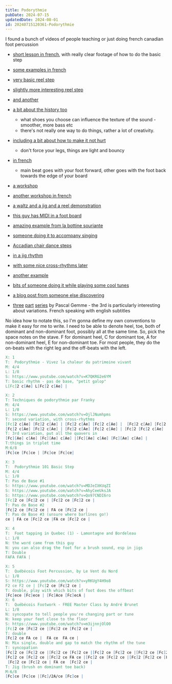 ```yaml
---
title: Podorythmie
pubDate: 2024-07-15
updatedDate: 2024-08-01
id: 20240715120361-Podorythmie
---
```


I found a bunch of videos of people teaching or just doing french canadian foot percussion

- [short lesson in french](https://www.youtube.com/watch?v=K7QKRG2e6YM), with really clear footage of how to do the basic step
- [some examples in french](https://www.youtube.com/watch?v=OjlJNumhpms)
- [very basic reel step](https://www.youtube.com/watch?v=MDJeIXKUqZI)
- [slightly more interesting reel step](https://www.youtube.com/watch?v=AhyCeeUksJA)
- [and another](https://www.youtube.com/watch?v=Qo97CNDI6ro)
- [a bit about the history too](https://www.youtube.com/watch?v=CDXSgRR8aCw)
  - what shoes you choose can influence the texture of the sound - smoother, more bass etc
  - there's not really one way to do things, rather a lot of creativity.
- [including a bit about how to make it not hurt](https://www.youtube.com/watch?v=yRKUgY4H9o8)
  - don't force your legs, things are light and bouncy
- [in french](https://www.youtube.com/watch?v=UCq_yxwyAtc)
  - main beat goes with your foot forward, other goes with the foot back towards the edge of your board
- [a workshop](https://www.youtube.com/watch?v=m3ijnnjOlO0)
- [another workshop in french](https://www.youtube.com/watch?v=SC0E0eo3ZuI)

- [a waltz and a jig and a reel demonstration](https://www.youtube.com/watch?v=aD-JY8wl4Ys)
- [this guy has MIDI in a foot board](https://www.youtube.com/watch?v=sacAHemW7ag)
- [amazing example from la bottine souriante](https://www.youtube.com/watch?v=o_tUCxxWXH8)
- [someone doing it to accompany singing](https://www.youtube.com/watch?v=whQbiofXc8s)
- [Accadian chair dance steps](https://www.youtube.com/watch?v=x0KDtQmTIGM)
- [in a jig rhythm](https://www.youtube.com/watch?v=JtDgh2iO_eA)
- [with some nice cross-rhythms later](https://www.youtube.com/watch?v=bn0kO0lsHZo)
- [another example](https://www.youtube.com/watch?v=_rv8aPJMkXQ)
- [bits of someone doing it while playing some cool tunes](https://www.youtube.com/watch?v=w0Zpa9VR3-c)
- [a blog post from someone else discovering](https://leisureguy.ca/2022/04/30/rhythm-feet/)

- [three](https://www.youtube.com/watch?v=OkUQjx_AL98) [part](https://www.youtube.com/watch?v=beExkXwbSvg) [series](https://www.youtube.com/watch?v=NpaxOahxJ38) by Pascal Gemme - the 3rd is particularly interesting about variations. French speaking with english subtitles

No idea how to notate this, so I'm gonna define my own conventions to make it easy for me to write. I need to be able to denote heel, toe, both of dominant and non-dominant foot, possibly all at the same time. So, pick the space notes on the stave.
F for dominant heel, C for dominant toe, A for non-dominant heel, E for non-dominant toe. For most people, they do the on-beats with the right leg and the off-beats with the left.

```abc
X: 1
T:  Podorythmie - Vivez la chaleur du patrimoine vivant
M: 4/4
L: 1/8
S: https://www.youtube.com/watch?v=K7QKRG2e6YM
T: basic rhythm - pas de base, "petit galop"
L[Fc]2 c[Ae] L[Fc]2 c[Ae] |

X: 2
T: Techniques de podorythmie par Franky
M: 4/4
L: 1/8
S: https://www.youtube.com/watch?v=OjlJNumhpms
T: second variation, with cross-rhythms
[Fc]2 c[Ae] [Fc]2 c[Ae] | [Fc]2 c[Ae] [Fc]2 c[Ae] |  [Fc]2 c[Ae] [Fc]2 [Fc]2 | c[Ae] [Fc]2 [Fc]2 c[Ae] |
[Fc]2 c[Ae] [Fc]2 c[Ae] | [Fc]2 c[Ae] [Fc]2 c[Ae] | [Fc]2 [Fc]2 c[Ae] [Fc]2 | [Fc]2 c[Ae] [Fc]4||
T: 3rd variation, put all the quavers in
[Fc][Ae] c[Ae] [Fc][Ae] c[Ae] |[Fc][Ae] c[Ae] [Fc][Ae] c[Ae] |
T:things in triplet time
M:6/8
[Fc]ce [Fc]ce | [Fc]ce [Fc]ce|

X: 3
T:  Podorythmie 101 Basic Step
M: 4/4
L: 1/8
T: Pas de Base #1
S: https://www.youtube.com/watch?v=MDJeIXKUqZI
S: https://www.youtube.com/watch?v=AhyCeeUksJA
S: https://www.youtube.com/watch?v=Qo97CNDI6ro
[Fc]2 ce [Fc]2 ce | [Fc]2 ce [Fc]2 ce |
T: Pas de Base #2
[Fc]2 ce [Fc]2 ce | FA ce [Fc]2 ce |
T: Pas de Base #3 (unsure where barlines go!)
ce | FA ce [Fc]2 ce |FA ce [Fc]2 ce |

X: 4
T:  Foot tapping in Quebec (1) - Lamontagne and Bordeleau
L: 1/8
N: the word came from this guy
N: you can also drag the foot for a brush sound, esp in jigs
T: Double
FAFA FAFA |

X: 5
T:  Québécois Foot Percussion, by Le Vent du Nord
L: 1/8
S: https://www.youtube.com/watch?v=yRKUgY4H9o8
F2 ce F2 ce | [Fc]2 ce [Fc]2 ce |
T: double, play with which bits of foot does the offbeat
[Fc]ece [Fc]ece | [Fc]Ace [Fc]ecA |
X: 6
T:  Québécois Footwork - FREE Master Class by André Brunet
L: 1/8
N: syncopate to tell people you're changing part or tune
N: keep your feet close to the floor
S: https://www.youtube.com/watch?v=m3ijnnjOlO0
[Fc]2 ce [Fc]2 ce |[Fc]2 ce [Fc]2 ce |
T: double
[Fc]2 ce FA ce |  FA ce  FA ce |
N: Mix single, double and gap to match the rhythm of the tune
T: syncopation
[Fc]2 ce [Fc]2 ce |[Fc]2 ce [Fc]2 ce |[Fc]2 ce [Fc]2 ce |[Fc]2 ce [Fc]2 ce |
[Fc]2 ce [Fc]2 ce |[Fc]2 ce FA ce |[Fc]2 ce [Fc]2 ce |[Fc]2 [Fc]2 ce [Fc]2 ||
 [Fc]2 ce [Fc]2 ce | FA ce  [Fc]2 ce |
T: Jig (brush on dominant toe back)
M:6/8
[Fc]ce [Fc]ce |[Fc]/2A/ce [Fc]ce |
```
